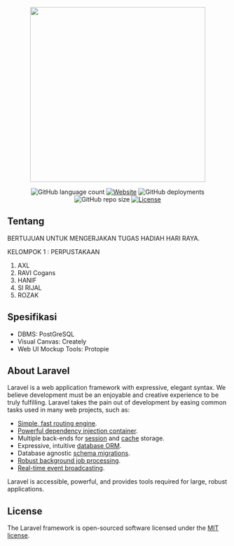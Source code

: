 <p align="center"><img src="https://res.cloudinary.com/dtfbvvkyp/image/upload/v1566331377/laravel-logolockup-cmyk-red.svg" width="400"></p>

<p align="center">
<img alt="GitHub language count" src="https://img.shields.io/static/v1?label=version&message=7.5.2">
<a href="https://tugasptw.herokuapp.com/"><img alt="Website" src="https://img.shields.io/website?url=https%3A%2F%2Ftugasptw.herokuapp.com%2F"></a>
<img alt="GitHub deployments" src="https://img.shields.io/github/deployments/rdp77/perpustakaan/tugasptw">
<img alt="GitHub repo size" src="https://img.shields.io/github/repo-size/azriel41/perpustakaan">
<a href="https://packagist.org/packages/laravel/framework"><img src="https://poser.pugx.org/laravel/framework/license.svg" alt="License"></a>
</p>

## Tentang

BERTUJUAN UNTUK MENGERJAKAN TUGAS HADIAH HARI RAYA.

KELOMPOK 1 : PERPUSTAKAAN
1. AXL
2. RAVI Cogans 
3. HANIF
4. SI RIJAL
5. ROZAK

## Spesifikasi

- DBMS: PostGreSQL
- Visual Canvas: Creately
- Web UI Mockup Tools: Protopie

## About Laravel

Laravel is a web application framework with expressive, elegant syntax. We believe development must be an enjoyable and creative experience to be truly fulfilling. Laravel takes the pain out of development by easing common tasks used in many web projects, such as:

- [Simple, fast routing engine](https://laravel.com/docs/routing).
- [Powerful dependency injection container](https://laravel.com/docs/container).
- Multiple back-ends for [session](https://laravel.com/docs/session) and [cache](https://laravel.com/docs/cache) storage.
- Expressive, intuitive [database ORM](https://laravel.com/docs/eloquent).
- Database agnostic [schema migrations](https://laravel.com/docs/migrations).
- [Robust background job processing](https://laravel.com/docs/queues).
- [Real-time event broadcasting](https://laravel.com/docs/broadcasting).

Laravel is accessible, powerful, and provides tools required for large, robust applications.

## License

The Laravel framework is open-sourced software licensed under the [MIT license](https://opensource.org/licenses/MIT).
